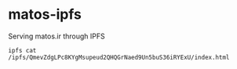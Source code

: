 # matos-ipfs
Serving matos.ir through IPFS
```
ipfs cat /ipfs/QmevZdgLPc8KYgMsupeud2QHQGrNaed9Un5buS36iRYExU/index.html
```
